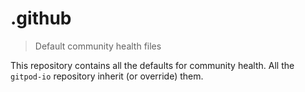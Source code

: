# .github

> Default community health files

This repository contains all the defaults for community health. All the `gitpod-io` repository inherit (or override) them.

